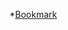 *[Bookmark](https://docs.github.com/en/github/writing-on-github/basic-writing-and-formatting-syntax)

